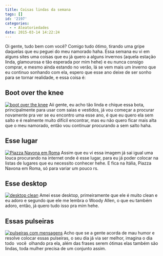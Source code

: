 ```yaml
---
title: Coisas lindas da semana
tags: []
id: '2197'
categories:
  - - Aleatoriedades
date: 2015-03-14 14:22:24
---
```


Oi gente, tudo bem com você? Comigo tudo ótimo, tirando uma gripe daquelas que eu peguei do meu namorado haha. Essa semana eu vi em alguns sites uma coisas que eu já quero a alguns invernos (aquela estação linda, glamourosa e tão esperada por mim hehe) e eu nunca consigo comprar, e mesmo ainda estando no verão, lá se vem mais um inverno que eu continuo sonhando com ela, espero que esse ano deixe de ser sonho para se tornar realidade, e essa coisa é:

## Boot over the knee

[![boot over the knee](http://natalia.blog.br/wp-content/uploads/2015/03/ae9cf68a4e6887405fd168559068ccc7-683x1024.jpg)](http://natalia.blog.br/wp-content/uploads/2015/03/ae9cf68a4e6887405fd168559068ccc7.jpg) Aii gente, eu acho tão linda e chique essa bota, principalmente para usar com saias e vestidos, já vou começar a procurar novamente pra ver se eu encontro uma esse ano, é que eu quero ela sem salto e é realmente muito difícil encontrar, mas eu não quero ficar mais alta que o meu namorado, então vou continuar procurando a sem salto haha.

## Esse lugar

[![Piazza Navona em Roma](http://natalia.blog.br/wp-content/uploads/2015/03/507b575e7adbcffa7f004fb9615ba9f5.jpg)](http://natalia.blog.br/wp-content/uploads/2015/03/507b575e7adbcffa7f004fb9615ba9f5.jpg) Assim que eu vi essa imagem já sai igual uma louca procurando na internet onde é esse lugar, para eu já poder colocar na listas de lugares que eu necessito conhecer hehe. E fica na Itália, Piazza Navona em Roma, só para variar um pouco rs.

## Esse desktop

[![desktop clean](http://natalia.blog.br/wp-content/uploads/2015/03/aa0bd88487a2e269f6d0a42193406a1e-683x1024.jpg)](http://natalia.blog.br/wp-content/uploads/2015/03/aa0bd88487a2e269f6d0a42193406a1e.jpg) Amei esse desktop, primeiramente que ele é muito clean e eu adoro e segundo que ele me lembra o Woody Allen, o que eu também adoro, então, já quero tudo isso pra mim hehe.

## Essas pulseiras

[![pulseiras com mensagens ](http://natalia.blog.br/wp-content/uploads/2015/03/64eda1fd61f6b19f1f31faba8c1cc5ae-617x1024.jpg)](http://natalia.blog.br/wp-content/uploads/2015/03/64eda1fd61f6b19f1f31faba8c1cc5ae.jpg) Acho que se a gente acorda de mau humor e resolve colocar essas pulseiras, o seu dia já via ser melhor, imagina o dia todo  você  olhando pra ela, além das frases serem ótimas elas também são lindas, toda mulher precisa de um conjunto assim.